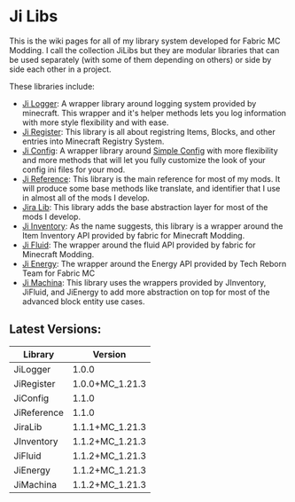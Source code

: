 # Ji Libs

This is the wiki pages for all of my library system developed for Fabric MC Modding. I call the collection JiLibs but they are modular libraries that can be used separately (with some of them depending on others) or side by side each other in a project.

These libraries include:

- [Ji Logger](https://github.com/drkhodakarami/JiLogger): A wrapper library around logging system provided by minecraft. This wrapper and it's helper methods lets you log information with more style flexibility and with ease.
- [Ji Register](https://github.com/drkhodakarami/JiRegister): This library is all about registring Items, Blocks, and other entries into Minecraft Registry System.
- [Ji Config](https://github.com/drkhodakarami/JiConfig): A wrapper library around [Simple Config](https://github.com/magistermaks/fabric-simplelibs/blob/master/simple-config/SimpleConfig.java) with more flexibility and more methods that will let you fully customize the look of your config ini files for your mod.
- [Ji Reference](https://github.com/drkhodakarami/JiReference): This library is the main reference for most of my mods. It will produce some base methods like translate, and identifier that I use in almost all of the mods I develop.
- [Jira Lib](https://github.com/drkhodakarami/JiraLib): This library adds the base abstraction layer for most of the mods I develop.
- [Ji Inventory](https://github.com/drkhodakarami/JInventory): As the name suggests, this library is a wrapper around the Item Inventory API provided by fabric for Minecraft Modding.
- [Ji Fluid](https://github.com/drkhodakarami/JiFluid): The wrapper around the fluid API provided by fabric for Minecraft Modding.
- [Ji Energy](https://github.com/drkhodakarami/JiEnergy): The wrapper around the Energy API provided by Tech Reborn Team for Fabric MC
- [Ji Machina](https://github.com/drkhodakarami/JiMachina): This library uses the wrappers provided by JInventory, JiFluid, and JiEnergy to add more abstraction on top for most of the advanced block entity use cases.

## Latest Versions:

|Library    |Version        |
|-----------|---------------|
|JiLogger   |1.0.0          |
|JiRegister |1.0.0+MC_1.21.3|
|JiConfig   |1.1.0          |
|JiReference|1.1.0          |
|JiraLib    |1.1.1+MC_1.21.3|
|JInventory |1.1.2+MC_1.21.3|
|JiFluid    |1.1.2+MC_1.21.3|
|JiEnergy   |1.1.2+MC_1.21.3|
|JiMachina  |1.1.2+MC_1.21.3|
